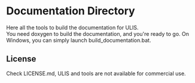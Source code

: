# Documentation Directory
Here all the tools to build the documentation for ULIS.  
You need doxygen to build the documentation, and you're ready to go. On Windows, you can simply launch build_documentation.bat.

## License
Check LICENSE.md, ULIS and tools are not available for commercial use.

